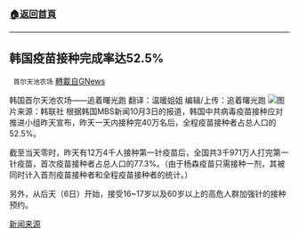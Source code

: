 ###  [:house:返回首頁](https://github.com/ourhimalayas/txt)
---


## 韩国疫苗接种完成率达52.5%
` 首尔天池农场` [轉載自GNews](https://gnews.org/zh-hans/1570262/)

韩国首尔天池农场——追着曙光跑
翻译：温暖姐姐
编辑/上传：追着曙光跑
![](https://assets.gnews.org/wp-content/uploads/2021/10/3.jpeg)图片来源：韩联社
根据韩国MBS新闻10月3日的报道，韩国中共病毒疫苗接种应对推进小组昨天宣布，昨天一天内接种完40万名后，全程疫苗接种者占总人口的52.5%。

截至当天零时，昨天有12万4千人接种第一针疫苗后，全国共3千971万人打完第一针疫苗，首次疫苗接种者占总人口的77.3%。（由于杨森疫苗只需接种一剂，其被同时计入首剂疫苗接种者和全程疫苗接种者的统计。）

另外，从后天（6日）开始，接受16~17岁以及60岁以上的高危人群加强针的接种预约。

[新闻来源](http://naver.me/FiLTEfvb)
